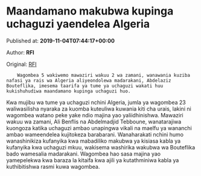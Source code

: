 
# Maandamano makubwa kupinga uchaguzi yaendelea Algeria

Published at: **2019-11-04T07:44:17+00:00**

Author: **RFI**

Original: [RFI](http://sw.rfi.fr/afrika/20191104-maandamano-makubwa-kupinga-uchaguzi-yaendelea-algeria)


        Wagombea 5 wakiwemo mawaziri wakuu 2 wa zamani, wanawania kuziba nafasi ya rais wa Algeria aliyeondolewa madarakani, Abdelaziz Bouteflika, imesema taarifa ya tume ya uchaguzi wakati huu kukishuhudiwa maandamano kupinga uchaguzi huo.
      
Kwa mujibu wa tume ya uchaguzi nchini Algeria, jumla ya wagombea 23 waliwasilisha nyaraka za kuomba kuteuliwa kuwania kiti cha urais, lakini ni wagombea watano peke yake ndio majina yao yaliidhinishwa.
Mawaziri wakuu wa zamani, Ali Benflis na Abdelmadjid Tebboune, wanatarajiwa kuongoza katika uchaguzi ambao unapingwa vikali na maelfu ya wananchi ambao wameendelea kujitokeza barabarani.
Wanaharakati nchini humo wanashinikiza kufanyika kwa mabadiliko makubwa ya kisiasa kabla ya kufanyika kwa uchaguzi mkuu, wakisema washirika wakubwa wa Bouteflika bado wamesalia madarakani.
Wagombea hao sasa majina yao yamepelekwa kwa baraza la kitaifa kwa ajili ya kutathminiwa kabla ya kuthibitishwa rasmi kuwa wagombea.
